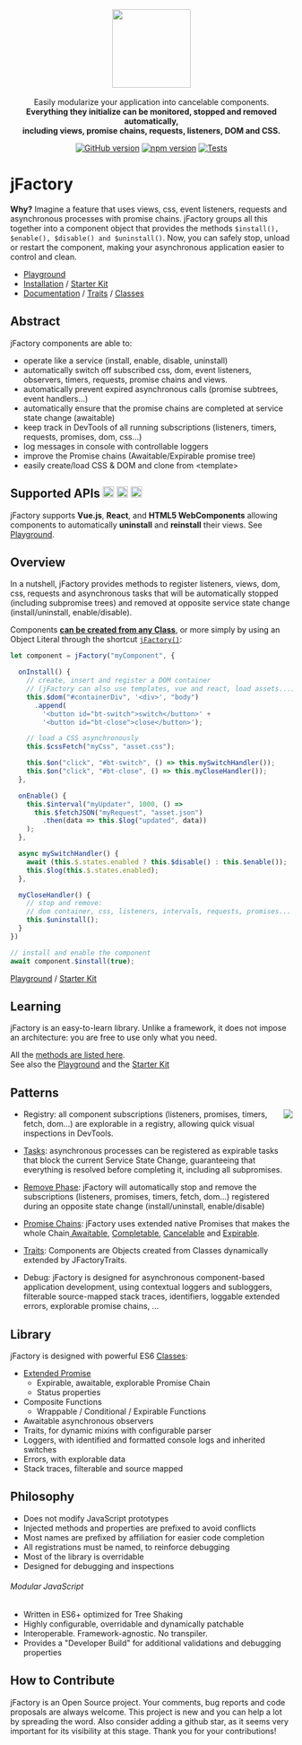 <div align="center">
<img width="140" src="https://jfactory-es.github.io/jfactory/img/jFactory.png">
</div>
<br>

<div align="center">
Easily modularize your application into cancelable components.<br>
<b>Everything they initialize can be monitored, stopped and removed automatically,<br>
including views, promise chains, requests, listeners, DOM and CSS.</b>
</div>

<div align="center" markdown="1">

[![GitHub version](https://img.shields.io/github/package-json/v/jfactory-es/jfactory.svg?label=git)](https://github.com/jfactory-es/jfactory)
[![npm version](https://img.shields.io/npm/v/jfactory.svg)](https://www.npmjs.com/package/jfactory)
[![Tests](https://github.com/jfactory-es/jfactory/workflows/Node%20CI/badge.svg)](#implementation)
</div>

# jFactory

**Why?** Imagine a feature that uses views, css, event listeners, requests and asynchronous processes with promise chains.
jFactory groups all this together into a component object that provides the methods `$install(), $enable(), $disable() and $uninstall()`. Now, you can safely stop, unload or restart the component, making your asynchronous application easier to control and clean.

* [Playground](playground/README.md)
* [Installation](ref-import.md) / [Starter Kit](https://github.com/jfactory-es/jfactory-starterkit)
* [Documentation](ref-index.md) / [Traits](ref-index.md#traits-component-features) / [Classes](ref-index.md#classes-internal-library)

## Abstract

jFactory components are able to:

- operate like a service (install, enable, disable, uninstall)
- automatically switch off subscribed css, dom, event listeners, observers, timers, requests, promise chains and views.
- automatically prevent expired asynchronous calls (promise subtrees, event handlers...)
- automatically ensure that the promise chains are completed at service state change (awaitable)
- keep track in DevTools of all running subscriptions (listeners, timers, requests, promises, dom, css...)
- log messages in console with controllable loggers
- improve the Promise chains (Awaitable/Expirable promise tree)
- easily create/load CSS & DOM and clone from \<template>

## Supported APIs <img height="20" src="https://upload.wikimedia.org/wikipedia/commons/a/a7/React-icon.svg"> <img height="20" src="https://vuejs.org/images/logo.png"> <img height="20" src="https://jfactory-es.github.io/jfactory/img/HTML5.png">

jFactory supports **Vue.js**, **React**, and **HTML5 WebComponents** allowing components to automatically **uninstall** and **reinstall** their views.
See [Playground](playground/README.md).

## Overview

In a nutshell, jFactory provides methods to register listeners, views, dom, css, requests and asynchronous tasks that will be automatically stopped (including subpromise trees) and removed at opposite service state change (install/uninstall, enable/disable).

Components **[can be created from any Class](ref-components.md)**,
or more simply by using an Object Literal through the shortcut [`jFactory()`](ref-components.md#create-a-component-literal):

```javascript
let component = jFactory("myComponent", {

  onInstall() {
    // create, insert and register a DOM container
    // (jFactory can also use templates, vue and react, load assets...)
    this.$dom("#containerDiv", '<div>', "body")
      .append(
        '<button id="bt-switch">switch</button>' +
        '<button id="bt-close">close</button>');

    // load a CSS asynchronously
    this.$cssFetch("myCss", "asset.css");

    this.$on("click", "#bt-switch", () => this.mySwitchHandler());
    this.$on("click", "#bt-close", () => this.myCloseHandler());
  },

  onEnable() {
    this.$interval("myUpdater", 1000, () =>
      this.$fetchJSON("myRequest", "asset.json")
        .then(data => this.$log("updated", data))
    );
  },

  async mySwitchHandler() {
    await (this.$.states.enabled ? this.$disable() : this.$enable());
    this.$log(this.$.states.enabled);
  },

  myCloseHandler() {
    // stop and remove:
    // dom container, css, listeners, intervals, requests, promises...
    this.$uninstall();
  }
})

// install and enable the component
await component.$install(true);
```
[Playground](playground/README.md) / [Starter Kit](https://github.com/jfactory-es/jfactory-starterkit)

## Learning

jFactory is an easy-to-learn library. Unlike a framework, it does not impose an architecture: you are free to use only what you need.

All the [methods are listed here](ref-index.md#traits-component-features). \
See also the [Playground](playground/README.md) and the [Starter Kit](https://github.com/jfactory-es/jfactory-starterkit)

## Patterns

- Registry:<img align="right" src="https://jfactory-es.github.io/jfactory/img/pic1.png"> all component subscriptions (listeners, promises, timers, fetch, dom...) are explorable in a registry, allowing quick visual inspections in DevTools.

- [Tasks](TraitTask.md): asynchronous processes can be registered as expirable tasks that block the current Service State Change, guaranteeing that everything is resolved before completing it, including all subpromises.

- [Remove Phase](TraitService-Phases.md#remove-phase): jFactory will automatically stop and remove the subscriptions (listeners, promises, timers, fetch, dom...) registered during an opposite state change (install/uninstall, enable/disable)

- [Promise Chains](JFactoryPromise.md): jFactory uses extended native Promises that makes the whole Chain[ Awaitable](JFactoryPromise.md#chain-awaitable), [Completable](JFactoryPromise.md#chain-completion--cancellation), [Cancelable](JFactoryPromise.md#chain-completion--cancellation) and [Expirable](JFactoryPromise.md#chain-expiration).

- [Traits](ref-components.md#create-a-component-base-class): Components are Objects created from Classes dynamically extended by JFactoryTraits.

- Debug: jFactory is designed for asynchronous component-based application development, using contextual loggers and subloggers,
  filterable source-mapped stack traces, identifiers, loggable extended errors, explorable promise chains, ...

## Library

jFactory is designed with powerful ES6 [Classes](ref-index.md#classes-internal-library):

- [Extended Promise](JFactoryPromise.md)
  - Expirable, awaitable, explorable Promise Chain
  - Status properties
- Composite Functions
  - Wrappable / Conditional / Expirable Functions
- Awaitable asynchronous observers
- Traits, for dynamic mixins with configurable parser
- Loggers, with identified and formatted console logs and inherited switches
- Errors, with explorable data
- Stack traces, filterable and source mapped

## Philosophy

- Does not modify JavaScript prototypes
- Injected methods and properties are prefixed to avoid conflicts
- Most names are prefixed by affiliation for easier code completion
- All registrations must be named, to reinforce debugging
- Most of the library is overridable
- Designed for debugging and inspections

###### Modular JavaScript

- Written in ES6+ optimized for Tree Shaking
- Highly configurable, overridable and dynamically patchable
- Interoperable. Framework-agnostic. No transpiler.
- Provides a "Developer Build" for additional validations and debugging properties

<!--
## Implementation

- Supports Vue.js, React and HTML5 Web Components
- Supports Promises, Listeners, Timers, Mutations, DOM, CSS   
- Dependencies: jQuery, Lodash
-->
## How to Contribute

jFactory is an Open Source project. Your comments, bug reports and code proposals are always welcome. This project is new and you can help a lot by spreading the word. Also consider adding a github star, as it seems very important for its visibility at this stage. Thank you for your contributions! 
